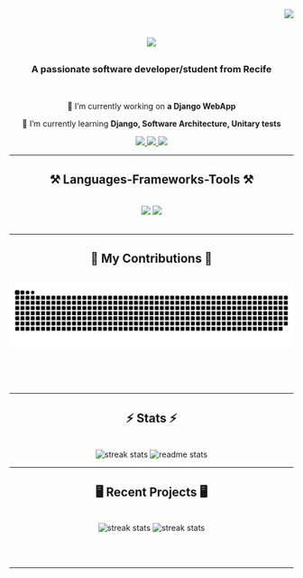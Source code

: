 <img align="right" src="https://visitor-badge.laobi.icu/badge?page_id=gabbrbsCIn.gabbrbsCIn&left_color=red) " />

<h1 align="center">
    <img src="https://readme-typing-svg.herokuapp.com?font=Righteous&size=35&duration=4000&pause=200&color=81F767&background=706DFF00&center=true&vCenter=true&random=false&width=435&lines=Hi!%F0%9F%91%8B;I'm+Gabriel+Barbosa!" />
</h1>

<h3 align="center">A passionate software developer/student from Recife </h3>

<br/>

<div align="center">
 
 🔭 I’m currently working on **a Django WebApp**
 
 🌱 I’m currently learning **Django, Software Architecture, Unitary tests**



 </div>
 
<div align="center"> 
  <a href="mailto:g.barbosagomesoliveira@gmail.com">
    <img src="https://img.shields.io/badge/Gmail-333333?style=for-the-badge&logo=gmail&logoColor=red" />
  </a>
  <a href="https://www.linkedin.com/in/gabriel-barbosa-977717268/" target="_blank">
    <img src="https://img.shields.io/badge/LinkedIn-0077B5?style=for-the-badge&logo=linkedin&logoColor=white" target="_blank" />
  </a>
  <a href="https://github.com/gabbrbsCIn" target="_blank">
     <img src="https://img.shields.io/badge/Portfolio-FF5722?style=for-the-badge&logo=todoist&logoColor=white" target="_blank" /> <!-- sqlite, safari, google-chrome are other good icon options -->
  </a>
</div>

 <hr/>
 
<h2 align="center">⚒️ Languages-Frameworks-Tools ⚒️</h2>
<br/>
<div align="center">
    <img src="https://skillicons.dev/icons?i=react,html,css,vscode,github,tailwind,git" />
    <img src="https://skillicons.dev/icons?i=nodejs,python,javascript,express,nextjs,flask" /><br>
</div>

<br/>
<hr/>

<div align="center">
  <h2>🐍 My Contributions 🐍</h2>
  <br>
  <img alt="snake eating my contributions" src="https://raw.githubusercontent.com/gabbrbsCIn/gabbrbsCIn/output/github-contribution-grid-snake.svg" />
  
  <br/><br/><br/>
</div>

<hr/>

<h2 align="center">⚡ Stats ⚡</h2>
<br>
<div align=center justify=center>
  <img src="https://github-readme-stats.vercel.app/api?username=gabbrbsCIn&count_private=true&hide=stars&theme=dracula&rank_icon=github&show_icons=true" alt="streak stats"/>
  <img src="https://github-readme-stats.vercel.app/api/top-langs/?username=gabbrbsCIn&theme=dracula&layout=compact" alt="readme stats" />
  <br/>
 
</div>

<hr/>

<h2 align="center">🖥️ Recent Projects 🖥️</h2>
<br>
<div align=center justify=center>
  <img src="https://github-readme-stats.vercel.app/api/pin/?username=gabbrbsCIn&repo=to-do-list-flask-api&theme=dracula" alt="streak stats"/>
  <img src="https://github-readme-stats.vercel.app/api/pin/?username=gabbrbsCIn&repo=live-chat&theme=dracula" alt="streak stats"/>
  <br/>
 
</div>

<br/><br/>

<hr/>

<br/>


<br/>
